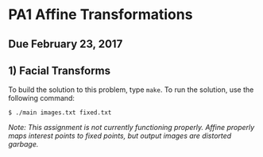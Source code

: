 # PA1 Affine Transformations
## Due February 23, 2017

## 1) Facial Transforms

To build the solution to this problem, type `make`.
To run the solution, use the following command:

```
$ ./main images.txt fixed.txt
```

*Note: This assignment is not currently functioning
properly.  Affine properly maps interest points to
fixed points, but output images are distorted
garbage.*